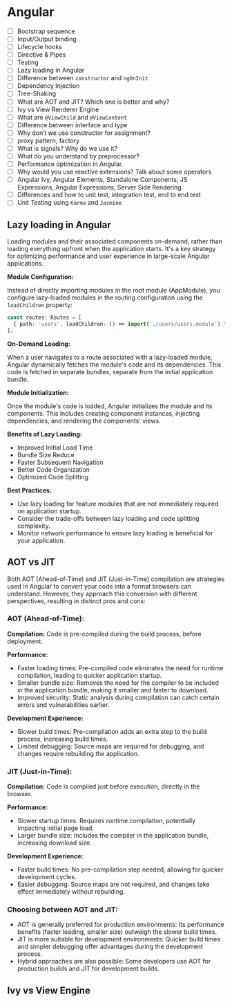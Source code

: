 # Angular

- [ ] Bootstrap sequence
- [ ] Input/Output binding
- [ ] Lifecycle hooks
- [ ] Directive & Pipes
- [ ] Testing
- [ ] Lazy loading in Angular
- [ ] Difference between `constructor` and `ngOnInit`
- [ ] Dependency Injection
- [ ] Tree-Shaking
- [ ] What are AOT and JIT? Which one is better and why?
- [ ] Ivy vs View Renderer Engine
- [ ] What are `@ViewChild` and `@ViewContent`
- [ ] Difference between interface and type
- [ ] Why don’t we use constructor for assignment?
- [ ] proxy pattern, factory
- [ ] What is signals? Why do we use it?
- [ ] What do you understand by preprocessor?
- [ ] Performance optimization in Angular.
- [ ] Why would you use reactive extensions? Talk about some operators
- [ ] Angular Ivy, Angular Elements, Standalone Components, JS Expressions, Angular Expressions, Server Side Rendering
- [ ] Differences and how to unit test, integration test, end to end test 
- [ ] Unit Testing using `Karma` and `Jasmine`

## Lazy loading in Angular

Loading modules and their associated components on-demand, rather than loading everything upfront when the application starts. It's a key strategy for optimizing performance and user experience in large-scale Angular applications.

<b>Module Configuration:</b>

Instead of directly importing modules in the root module (AppModule), you configure lazy-loaded modules in the routing configuration using the `loadChildren` property:

```typescript
const routes: Routes = [
  { path: 'users', loadChildren: () => import('./users/users.module').then(m => m.UsersModule) }
];
```

<b>On-Demand Loading:</b>

When a user navigates to a route associated with a lazy-loaded module, Angular dynamically fetches the module's code and its dependencies.
This code is fetched in separate bundles, separate from the initial application bundle.

<b>Module Initialization:</b>

Once the module's code is loaded, Angular initializes the module and its components.
This includes creating component instances, injecting dependencies, and rendering the components' views.

<b>Benefits of Lazy Loading:</b>

- Improved Initial Load Time
- Bundle Size Reduce
- Faster Subsequent Navigation
- Better Code Organization
- Optimized Code Splitting

<b>Best Practices:</b>
- Use lazy loading for feature modules that are not immediately required on application startup.
- Consider the trade-offs between lazy loading and code splitting complexity.
- Monitor network performance to ensure lazy loading is beneficial for your application.


## AOT vs JIT
Both AOT (Ahead-of-Time) and JIT (Just-in-Time) compilation are strategies used in Angular to convert your code into a format browsers can understand. 
However, they approach this conversion with different perspectives, resulting in distinct pros and cons:

### AOT (Ahead-of-Time):

**Compilation:** Code is pre-compiled during the build process, before deployment.

**Performance:**
- Faster loading times: Pre-compiled code eliminates the need for runtime compilation, leading to quicker application startup.
- Smaller bundle size: Removes the need for the compiler to be included in the application bundle, making it smaller and faster to download.
- Improved security: Static analysis during compilation can catch certain errors and vulnerabilities earlier.

**Development Experience:**
- Slower build times: Pre-compilation adds an extra step to the build process, increasing build times.
- Limited debugging: Source maps are required for debugging, and changes require rebuilding the application.

### JIT (Just-in-Time):

**Compilation:** Code is compiled just before execution, directly in the browser.

**Performance:**
- Slower startup times: Requires runtime compilation, potentially impacting initial page load.
- Larger bundle size: Includes the compiler in the application bundle, increasing download size.

**Development Experience:**
- Faster build times: No pre-compilation step needed, allowing for quicker development cycles.
- Easier debugging: Source maps are not required, and changes take effect immediately without rebuilding.

### Choosing between AOT and JIT:

- AOT is generally preferred for production environments: Its performance benefits (faster loading, smaller size) outweigh the slower build times.
- JIT is more suitable for development environments: Quicker build times and simpler debugging offer advantages during the development process.
- Hybrid approaches are also possible: Some developers use AOT for production builds and JIT for development builds.

## Ivy vs View Engine